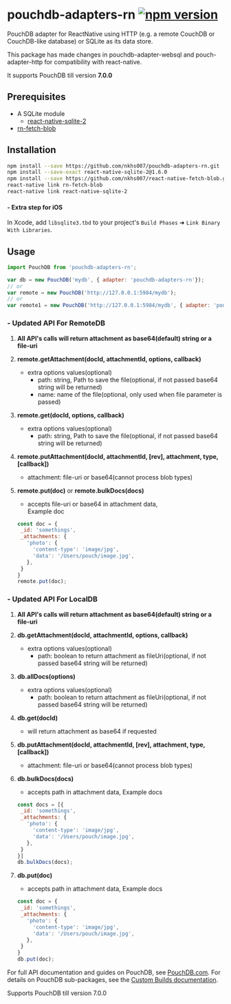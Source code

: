 pouchdb-adapters-rn [![npm version](https://badge.fury.io/js/pouchdb-adapters-rn.svg)](https://badge.fury.io/js/pouchdb-adapters-rn)
======
PouchDB adapter for ReactNative using HTTP (e.g. a remote CouchDB or CouchDB-like database) or SQLite as its data store.

This package has made changes in pouchdb-adapter-websql and pouch-adapter-http for compatibility with react-native. 

It supports PouchDB till version **7.0.0**

## Prerequisites

- A SQLite module
  - [react-native-sqlite-2](https://github.com/noradaiko/react-native-sqlite-2)
- [rn-fetch-blob](https://github.com/kkbhav/react-native-fetch-blob/tree/work)

## Installation
```bash
npm install --save https://github.com/nkhs007/pouchdb-adapters-rn.git
npm install --save-exact react-native-sqlite-2@1.6.0
npm install --save https://github.com/nkhs007/react-native-fetch-blob.git
react-native link rn-fetch-blob
react-native link react-native-sqlite-2
```
#### - Extra step for iOS

In Xcode, add `libsqlite3.tbd` to your project's `Build Phases` ➜ `Link Binary With Libraries`.

## Usage

```js
import PouchDB from 'pouchdb-adapters-rn';

var db = new PouchDB('mydb', { adapter: 'pouchdb-adapters-rn'});
// or
var remote = new PouchDB('http://127.0.0.1:5984/mydb');
// or
var remote1 = new PouchDB('http://127.0.0.1:5984/mydb', { adapter: 'pouchdb-adapters-rn-http'});
```

### - Updated API For RemoteDB

1. **All API's calls will return attachment as base64(default) string or a file-uri**

2. **remote.getAttachment(docId, attachmentId, options, callback)**
    - extra options values(optional)
        - path: string, Path to save the file(optional, if not passed base64 string will be returned)
        - name: name of the file(optional, only used when file parameter is passed)

3. **remote.get(docId, options, callback)**
    - extra options values(optional)
        - path: string, Path to save the file(optional, if not passed base64 string will be returned)

4. **remote.putAttachment(docId, attachmentId, [rev], attachment, type, [callback])**
    - attachment: file-uri or base64(cannot process blob types)
    
5. **remote.put(doc)** or **remote.bulkDocs(docs)**
    - accepts file-uri or base64 in attachment data,  
    Example doc
    
    ```js
    const doc = {
     _id: 'somethings',
     _attachments: {
       'photo': {
         'content-type': 'image/jpg',
         'data': '/Users/pouch/image.jpg',
       },
     }
    }
    remote.put(doc);
    ```

### - Updated API For LocalDB

1. **All API's calls will return attachment as base64(default) string or a file-uri**

2. **db.getAttachment(docId, attachmentId, options, callback)**
    - extra options values(optional)
        - path: boolean to return attachment as fileUri(optional, if not passed base64 string will be returned)

3. **db.allDocs(options)**
    - extra options values(optional)
        - path: boolean to return attachment as fileUri(optional, if not passed base64 string will be returned)
        
4. **db.get(docId)**
    - will return attachment as base64 if requested

5. **db.putAttachment(docId, attachmentId, [rev], attachment, type, [callback])**
    - attachment: file-uri or base64(cannot process blob types)
    
6. **db.bulkDocs(docs)**
    - accepts path in attachment data,
    Example docs
    
    ```js
    const docs = [{
     _id: 'somethings',
     _attachments: {
       'photo': {
         'content-type': 'image/jpg',
         'data': '/Users/pouch/image.jpg',
       },
     }
    }]
    db.bulkDocs(docs);
    ```
    
7. **db.put(doc)**
    - accepts path in attachment data,
    Example docs
    
    ```js
    const doc = {
     _id: 'somethings',
     _attachments: {
       'photo': {
         'content-type': 'image/jpg',
         'data': '/Users/pouch/image.jpg',
       },
     }
    }
    db.put(doc);
    ```






For full API documentation and guides on PouchDB, see [PouchDB.com](http://pouchdb.com/). For details on PouchDB sub-packages, see the [Custom Builds documentation](http://pouchdb.com/custom.html).

Supports PouchDB till version 7.0.0
